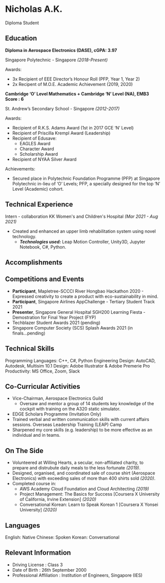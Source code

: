 # Nicholas A.K.
Diploma Student
## Education

**Diploma in Aerospace Electronics (DASE), cGPA: 3.97**

Singapore Polytechnic - Singapore *(2018-Present)*

Awards:
 - 3x Recipient of EEE Director’s Honour Roll (PFP, Year 1, Year 2)
 - 2x Recipent of M.O.E. Academic Achievement (2019, 2020)

**Cambridge ‘O’ Level Mathematics +
Cambridge ‘N’ Level (NA), EMB3 Score : 6**

St. Andrew’s Secondary School - Singapore *(2012-2017)*

Awards:
 - Recipient of R.K.S. Adams Award (1st in 2017 GCE ‘N’ Level)
 - Recipient of Priscilla Krempl Award (Leadership)
 - Recipient of Edusave:
	 - EAGLES Award
	 - Character Award
	 - Scholarship Award
 - Recipient of NYAA Silver Award

Achievements: 
 - Secured place in Polytechnic Foundation Programme (PFP) at Singapore Polytechnic in-lieu of ‘O’ Levels; PFP, a specially designed for the top ‘N’ Level (Academic) cohort.

## Technical Experience
Intern - collaboration KK Women's and Children's Hospital *(Mar 2021 - Aug 2021)* 
 - Created and enhanced an upper limb rehabilitation system using novel technology.
	 - ***Technologies used:*** Leap Motion Controller, Unity3D, Jupyter Notebook, C#, Python.

## Accomplishments



## Competitions and Events
 - **Participant**, Mapletree-SCCCI River Hongbao Hackathon 2020 - Expressed creativity to create a product with eco-sustainability in mind. 
 - **Participant**, Singapore Airlines AppChallenge - Tertiary Student Track 2021
 - **Presenter**, Singapore General Hospital SGH200 Learning Fiesta - Demostration for Final Year Project (FYP)
 - Techblazer Student Awards 2021 (pending)
 - Singapore Computer Society (SCS) Splash Awards 2021 (in finals...pending)

## Technical Skills
Programming Languages: C++, C#, Python
Engineering Design: AutoCAD, Autodesk, Multisim 10.1
Design: Adobe Illustrator & Adobe Premerie Pro
Productivity: MS Office, Zoom,  Slack

## Co-Curricular Activities
- Vice-Chairman, Aerospace Electronics Guild
	- Oversaw and mentor a group of 14 students key knowledge of the cockpit with training on the A320 static simulator.
- EDGE Scholars Programme (Invitation Only)
- Trained verbal and written communication skills with current affairs sessions. Overseas Leadership Training (LEAP) Camp
- Sharpened my core skills (e.g. leadership) to be more effective as an individual and in teams.

## On The Side
- Volunteered at Willing Hearts, a secular, non-affiliated charity, to prepare and distrubute daily meals to the less fortunate *(2019)*.
- Designed, organised, and coordinated sale of course shirt (Aerospace Electronics) with exceeding sales of more than 400 shirts sold *(2020)*.
-  Completed course in: 
	 - AWS Academy Cloud Foundation and Cloud Architecting *(2019)*
	 - Project Management: The Basics for Success [Coursera X University of California, Irvine Extension] *(2020)*
	 - Conversational Korean: Learn to Speak Korean 1 [Coursera X Yonsei University] *(2020)*


## Languages
English: Native
Chinese: Spoken
Korean: Conversational

## Relevant Information

 - Driving License : Class 3
 - Date of Birth : 26th September 2000
 - Professional Affiliation : Institution of Engineers, Singapore (IES)


<!--stackedit_data:
eyJoaXN0b3J5IjpbLTY2ODc4MTI4NCwxODUxODg4MzcwLC00OD
k0MjM4NzQsMTA0NDcyMTA5OCwtMTE4ODAyMTg3NCwtMTE1NjM0
OTQzOSwyNDIxMTQ0NCwxOTg3Mzk4MTIsMTcyOTgxMTcyMiwzMD
E3MzIyODcsMjE3OTYzOTMxLDg0MjE1MjQ0NywtMTUwOTA3MTg2
NywtNzIzNTQ3MzAxLDYxMzM4MDMyMSwxMDQ2MzY5ODgzLDU3ND
M0NDk1MywtMTY3NzYyMzg0MywtMTYzNjY5MzI1OSw0NDQ1MDk1
MzRdfQ==
-->